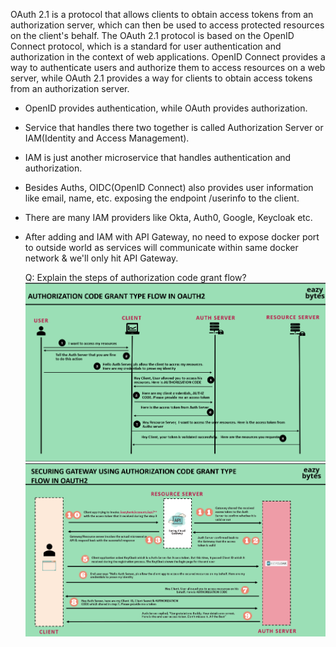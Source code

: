 OAuth 2.1 is a protocol that allows clients to obtain access tokens from an authorization server, which can then be used to access protected resources on the client's behalf.
The OAuth 2.1 protocol is based on the OpenID Connect protocol, which is a standard for user authentication and authorization in the context of web applications. 
OpenID Connect provides a way to authenticate users and authorize them to access resources on a web server, while OAuth 2.1 provides a way for clients to obtain access tokens from an authorization server.

- OpenID provides authentication, while OAuth provides authorization.
- Service that handles there two together is called Authorization Server or IAM(Identity and Access Management).
- IAM is just another microservice that handles authentication and authorization.
- Besides Auths, OIDC(OpenID Connect) also provides user information like email, name, etc. exposing the endpoint /userinfo to the client.
- There are many IAM providers like Okta, Auth0, Google, Keycloak etc.
- After adding and IAM with API Gateway, no need to expose docker port to outside world as services will communicate within same docker network & we'll only hit API Gateway.


    Q: Explain the steps of authorization code grant flow?
![img.png](img.png)
![img_1.png](img_1.png)